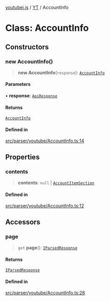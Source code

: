 [youtubei.js](../../../README.md) / [YT](../README.md) / AccountInfo

# Class: AccountInfo

## Constructors

### new AccountInfo()

> **new AccountInfo**(`response`): [`AccountInfo`](AccountInfo.md)

#### Parameters

• **response**: [`ApiResponse`](../../../interfaces/ApiResponse.md)

#### Returns

[`AccountInfo`](AccountInfo.md)

#### Defined in

[src/parser/youtube/AccountInfo.ts:14](https://github.com/LuanRT/YouTube.js/blob/fc5571629eca037af7de03f4b903da6add1f300b/src/parser/youtube/AccountInfo.ts#L14)

## Properties

### contents

> **contents**: `null` \| [`AccountItemSection`](../../YTNodes/classes/AccountItemSection.md)

#### Defined in

[src/parser/youtube/AccountInfo.ts:12](https://github.com/LuanRT/YouTube.js/blob/fc5571629eca037af7de03f4b903da6add1f300b/src/parser/youtube/AccountInfo.ts#L12)

## Accessors

### page

> `get` **page**(): [`IParsedResponse`](../../APIResponseTypes/interfaces/IParsedResponse.md)

#### Returns

[`IParsedResponse`](../../APIResponseTypes/interfaces/IParsedResponse.md)

#### Defined in

[src/parser/youtube/AccountInfo.ts:28](https://github.com/LuanRT/YouTube.js/blob/fc5571629eca037af7de03f4b903da6add1f300b/src/parser/youtube/AccountInfo.ts#L28)
